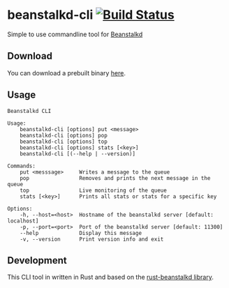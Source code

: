 # beanstalkd-cli [![Build Status](https://travis-ci.org/schickling/beanstalkd-cli.svg?branch=master)](https://travis-ci.org/schickling/beanstalkd-cli)
Simple to use commandline tool for [Beanstalkd](https://github.com/kr/beanstalkd)

## Download

You can download a prebuilt binary [here](https://github.com/schickling/beanstalkd-cli/releases).

## Usage
```
Beanstalkd CLI

Usage:
    beanstalkd-cli [options] put <message>
    beanstalkd-cli [options] pop
    beanstalkd-cli [options] top
    beanstalkd-cli [options] stats [<key>]
    beanstalkd-cli [(--help | --version)]

Commands:
    put <messsage>     Writes a message to the queue
    pop                Removes and prints the next message in the queue
    top                Live monitoring of the queue
    stats [<key>]      Prints all stats or stats for a specific key

Options:
    -h, --host=<host>  Hostname of the beanstalkd server [default: localhost]
    -p, --port=<port>  Port of the beanstalkd server [default: 11300]
    --help             Display this message
    -v, --version      Print version info and exit
```

## Development

This CLI tool in written in Rust and based on the [rust-beanstalkd library](https://github.com/schickling/rust-beanstalkd).
